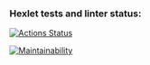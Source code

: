 ### Hexlet tests and linter status:
[![Actions Status](https://github.com/ibanb/backend-project-lvl1/workflows/hexlet-check/badge.svg)](https://github.com/ibanb/backend-project-lvl1/actions)

[![Maintainability](https://api.codeclimate.com/v1/badges/a99a88d28ad37a79dbf6/maintainability)](https://codeclimate.com/github/codeclimate/codeclimate/maintainability)
